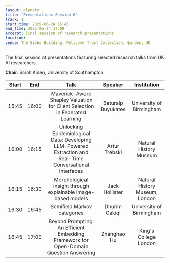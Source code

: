 ```yaml
---
layout: plenary
title: "Presentations Session 6"
track: 1
start_time: 2025-06-24 15:45
end_time: 2025-06-24 17:00
excerpt: Final session of research presentations
location:
venue: The Gibbs Building, Wellcome Trust Collection, London, UK
---
```


The final session of presentations featuring selected research talks from UK AI researchers.

**Chair**: Sarah Kiden, University of Southampton

| Start   | End    | Talk                                                                                                                        | Speaker                |  Institution              |
|  :----: | :----: |   :----:                                                                                                                    |   :----:               |   :----:                  | 
| 15:45   | 16:00  | Maverick-Aware Shapley Valuation for Client Selection in Federated Learning                                                  | Baturalp Buyukates     | University of Birmingham  |
| 16:00   | 16:15  | Unlocking Epidemiological Data: Developing LLM-Powered Extraction and Real-Time Conversational Interfaces                    | Artur Trebski          | Natural History Museum    |
| 16:15   | 16:30  | Morphological insight through explainable image-based models                                                                 | Jack Hollister         | Natural History Museum, London |
| 16:30   | 16:45  | Semifield Markov categories                                                                                                | Dhurim Cakiqi          | University of Birmingham  |
| 16:45   | 17:00  | Beyond Prompting: An Efficient Embedding Framework for Open-Domain Question Answering                                        | Zhanghao Hu            | King's College London     | 
